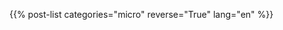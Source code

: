 <!--
.. title: Micro-posts' archive
-->
{{% post-list categories="micro" reverse="True" lang="en" %}}

